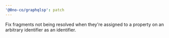 ```yaml
---
'@0no-co/graphqlsp': patch
---
```


Fix fragments not being resolved when they're assigned to a property on an arbitrary identifier as an identifier.
